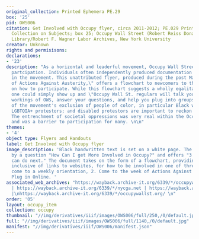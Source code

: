 ```yaml
---
original_collection: Printed Ephemera PE.29
box: '25'
pid: OWS006
citation: Get Involved with Occupy flyer, circa 2011-2012; PE.029 Printed Ephemera
  Collection on Subjects; box 25; Occupy Wall Street (Robert Reiss Donation); Tamiment
  Library/Robert F. Wagner Labor Archives, New York University
creator: Unknown
rights and permisisons:
declarations:
- '23'
description: "As a horizontal and leaderful movement, Occupy Wall Street invited wide
  partcipation. Individuals often independently produced documentation on how to participate
  in the movement. This unattributed flyer, produced during the post May Day \"Week
  of Actions Against Austerity,\" offers a flowchart to newcomers to the movement
  on how to participate. While this flowchart suggests a wholly egalitarian movement---that
  one could simply show up and \"Occupy Wall St. regulars will talk you through some
  workings of OWS, answer your questions, and help you plug into groups and projects--critiques
  of the movement's exclusion of people of color, in particular Black women organizers;
  LGBTQIA+ protestors; and disabled protestors are important to reckon with and confront.
  The entrenchment of societal oppressions was very real within the Occupy movement
  and was a barrier to participation for many. \n\n"
themes:
- '4'
object type: Flyers and Handouts
label: Get Involved with Occupy flyer
image_description: 'Black handwritten text is set on a white page. The reader is prompted
  by a question "How Can I get More Involved in Occupy?" and offers "3 things you
  can do next." The document takes on the form of a flowchart, providing information,
  inclusive of links to websites, for how to be involved in one of three ways: 1.
  come to a weekly orientation, 2. Come to the week of Actions Against Austerity 3.
  Plug in Online. '
associated_web_archives: "https://wayback.archive-it.org/6339/*/occupywallstreet.net
  | https://wayback.archive-it.org/6339/*/nycga.net | https://wayback.archive-it.org/6339/*/occupiedstories.com/
  |\nhttps://wayback.archive-it.org/6339/*/occupywallst.org/ \n"
order: '05'
layout: occupy_item
collection: occupy
thumbnail: "//img/derivatives/iiif/images/OWS006/full/250,/0/default.jpg"
full: "//img/derivatives/iiif/images/OWS006/full/1140,/0/default.jpg"
manifest: "//img/derivatives/iiif/OWS006/manifest.json"
---
```

